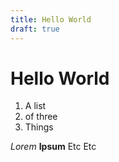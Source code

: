 ```yaml
---
title: Hello World
draft: true
---
```


# Hello World

1. A list
2. of three
3. Things

_Lorem_ **Ipsum** Etc Etc
